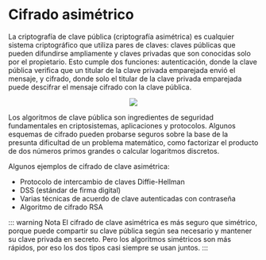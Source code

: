 # Cifrado asimétrico

La criptografía de clave pública (criptografía asimétrica) es cualquier sistema criptográfico que utiliza pares de claves: claves públicas que pueden difundirse ampliamente y claves privadas que son conocidas solo por el propietario. Esto cumple dos funciones: autenticación, donde la clave pública verifica que un titular de la clave privada emparejada envió el mensaje, y cifrado, donde solo el titular de la clave privada emparejada puede descifrar el mensaje cifrado con la clave pública.

<center>
    <img src = "https://upload.wikimedia.org/wikipedia/commons/c/c5/Asymmetric_encryption.png">
</center>

Los algoritmos de clave pública son ingredientes de seguridad fundamentales en criptosistemas, aplicaciones y protocolos. Algunos esquemas de cifrado pueden probarse seguros sobre la base de la presunta dificultad de un problema matemático, como factorizar el producto de dos números primos grandes o calcular logaritmos discretos.

Algunos ejemplos de cifrado de clave asimétrica:
- Protocolo de intercambio de claves Diffie-Hellman
- DSS (estándar de firma digital)
- Varias técnicas de acuerdo de clave autenticadas con contraseña
- Algoritmo de cifrado RSA

::: warning Nota
El cifrado de clave asimétrica es más seguro que simétrico, porque puede compartir su clave pública según sea necesario y mantener su clave privada en secreto. Pero los algoritmos simétricos son más rápidos, por eso los dos tipos casi siempre se usan juntos.
:::